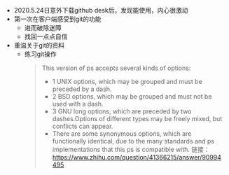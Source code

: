 - 2020.5.24日意外下载github desk后，发现能使用，内心很激动
- 第一次在客户端感受到git的功能
	+ 进而破除迷障
	+ 找回一点点自信
- 重温关于git的资料
	+ 练习git操作
		> This version of ps accepts several kinds of options:
		> - 1   UNIX options, which may be grouped and must be preceded by a dash.
		> - 2   BSD options, which may be grouped and must not be used with a dash.
		> - 3   GNU long options, which are preceded by two dashes.Options of different types may be freely mixed, but conflicts can appear.  
		>- There are some synonymous options, which are functionally identical, due to the many standards and ps implementations that this ps is compatible with.
		> 链接：https://www.zhihu.com/question/41366215/answer/90994495

